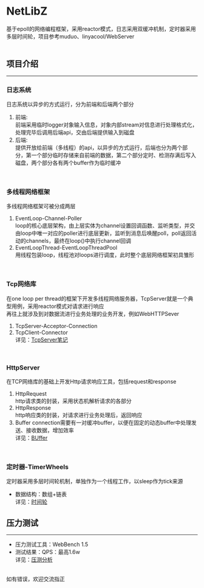 # NetLibZ
基于epoll的网络编程框架，采用reactor模式，日志采用双缓冲机制，定时器采用多层时间轮，项目参考muduo、linyacool/WebServer  
<br />

## 项目介绍  
___
### 日志系统  
日志系统以异步的方式运行，分为前端和后端两个部分  
  1. 前端:  
  前端采用临时logger对象输入信息，对象内部stream对信息进行处理格式化，处理完毕后调用后端api，交由后端提供输入到磁盘  
  2. 后端:   
  提供开放给前端（多线程）的api，以异步的方式运行，后端也分为两个部分，第一个部分临时存储来自前端的数据，第二个部分定时、检测存满后写入磁盘，两个部分各有两个buffer作为临时缓冲  
<br />

### 多线程网络框架  
多线程网络框架可被分成两层  
  1. EventLoop-Channel-Poller  
  loop的核心底层架构，由上层实体为channel设置回调函数、监听类型，并交由loop中唯一对应的poller进行底层更新，监听到消息后唤醒poll，poll返回活动的channels，最终在loop()中执行channel回调  
  2. EventLoopThread-EventLoopThreadPool   
  用线程包装loop，线程池对loops进行调度，此时整个底层网络框架初具雏形  
<br />

### Tcp网络库
在one loop per thread的框架下开发多线程网络服务器，TcpServer就是一个典型用例，采用reactor模式对请求进行响应    
再往上就涉及到对数据流进行业务处理的业务开发，例如WebHTTPSever  
  1. TcpServer-Acceptor-Connection  
  2. TcpClient-Connector  
详见：[TcpServer笔记](/muduo/muduoZ/record/TcpServer笔记.md)
<br />

### HttpServer
在TCP网络库的基础上开发Http请求响应工具，包括request和response
  1. HttpRequest  
  http请求类的封装，采用状态机解析请求的各部分
  2. HttpResponse  
  http响应类的封装，对请求进行业务处理后，返回响应
  3. Buffer
  connection需要有一对缓冲buffer，以便在固定的动态buffer中处理发送、接收数据，增加效率  
  详见：[BUffer](/muduo/muduoZ/record/Buffer.md)
<br />

### 定时器-TimerWheels
定时器采用多层时间轮机制，单独作为一个线程工作，以sleep作为tick来源  
- 数据结构：数组+链表  
详见：[时间轮](/muduo/muduoZ/record/时间轮.md)

## 压力测试
___
* 压力测试工具：WebBench 1.5  
* 测试结果：QPS：最高1.6w  
详见：[压测分析](/muduo/muduoZ/record/压测.md)

<br />
如有错误，欢迎交流指正